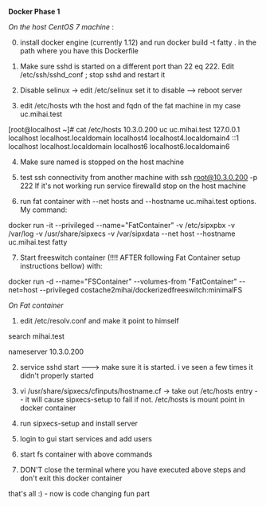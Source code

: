 **Docker Phase 1**

_On the host CentOS 7 machine_ :

0. install docker engine (currently 1.12) and run docker build -t fatty . in the path where you have this Dockerfile

1. Make sure sshd is started on a different port than 22 eq 222. Edit /etc/ssh/sshd_conf ; stop sshd and restart it

2. Disable selinux -> edit /etc/selinux set it to disable --> reboot server

3. edit /etc/hosts wth the host and fqdn of the fat machine in my case uc.mihai.test

[root@localhost ~]# cat /etc/hosts
10.3.0.200  uc        uc.mihai.test
127.0.0.1   localhost localhost.localdomain localhost4 localhost4.localdomain4
::1         localhost localhost.localdomain localhost6 localhost6.localdomain6

4. Make sure named is stopped on the host machine


5. test ssh connectivity from another machine with ssh root@10.3.0.200 -p 222
   If it's not working run service firewalld stop on the host machine

6. run fat container with --net hosts and --hostname uc.mihai.test options. My command:

docker run -it  --privileged --name="FatContainer" -v /etc/sipxpbx  -v /var/log -v /usr/share/sipxecs -v /var/sipxdata --net host --hostname uc.mihai.test fatty

7. Start freeswitch container (!!!! AFTER following Fat Container setup instructions bellow) with:

docker run -d --name="FSContainer" --volumes-from "FatContainer" --net=host --privileged costache2mihai/dockerizedfreeswitch:minimalFS



_On Fat container_

1. edit /etc/resolv.conf  and make it point to himself

search mihai.test

nameserver 10.3.0.200

2. service sshd start ---> make sure it is started. i ve seen a few times it didn't properly started

3. vi /usr/share/sipxecs/cfinputs/hostname.cf -> take out /etc/hosts entry -- it will cause sipxecs-setup to fail if not.
/etc/hosts is mount point in docker container

4. run sipxecs-setup and install server

5. login to gui start services and add users

6. start fs container with above commands

7. DON'T close the terminal where you have executed above steps and don't exit this docker container

that's all :) - now is code changing fun part